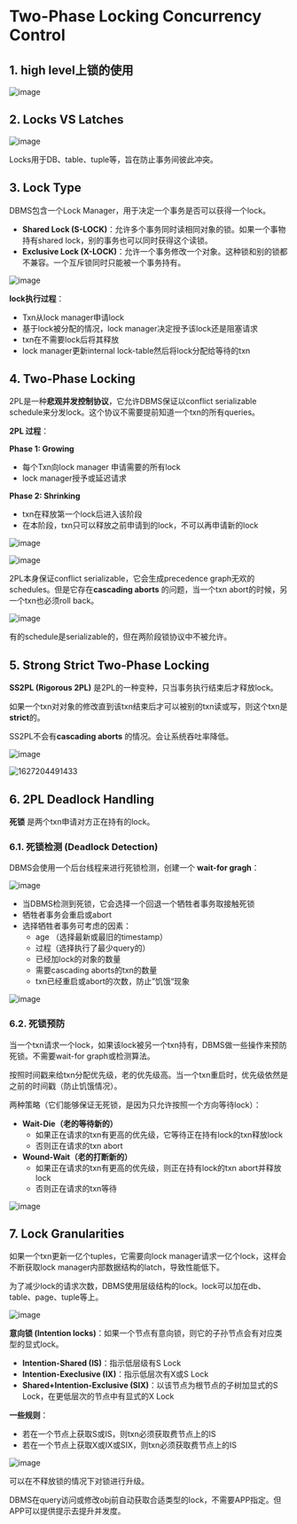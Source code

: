 # Two-Phase Locking Concurrency Control

## 1. high level上锁的使用

![image](https://user-images.githubusercontent.com/29897667/126863361-0ae76fbd-b80d-46be-a4bd-3fd1722c5188.png)

## 2. Locks VS Latches

![image](https://user-images.githubusercontent.com/29897667/126863618-c9b3ca3a-bfa1-4121-9319-0d4970ac9e4d.png)

Locks用于DB、table、tuple等，旨在防止事务间彼此冲突。

## 3. Lock Type

DBMS包含一个Lock Manager，用于决定一个事务是否可以获得一个lock。

- **Shared Lock (S-LOCK)**：允许多个事务同时读相同对象的锁。如果一个事物持有shared lock，别的事务也可以同时获得这个读锁。
- **Exclusive Lock (X-LOCK)**：允许一个事务修改一个对象。这种锁和别的锁都不兼容。一个互斥锁同时只能被一个事务持有。

![image](https://user-images.githubusercontent.com/29897667/126870041-2b870433-e548-4161-97f1-46d0d941f350.png)

**lock执行过程**：

- Txn从lock manager申请lock
- 基于lock被分配的情况，lock manager决定授予该lock还是阻塞请求
- txn在不需要lock后将其释放
- lock manager更新internal lock-table然后将lock分配给等待的txn

## 4. Two-Phase Locking

2PL是一种**悲观并发控制协议**，它允许DBMS保证以conflict serializable schedule来分发lock。这个协议不需要提前知道一个txn的所有queries。

**2PL 过程**：

**Phase 1: Growing**

- 每个Txn向lock manager 申请需要的所有lock
- lock manager授予或延迟请求

**Phase 2: Shrinking**

- txn在释放第一个lock后进入该阶段
- 在本阶段，txn只可以释放之前申请到的lock，不可以再申请新的lock

![image](https://user-images.githubusercontent.com/29897667/126894006-9c909fd6-daae-451d-9596-336d56371da6.png)

![image](https://user-images.githubusercontent.com/29897667/126894036-3c723c5f-5e3a-4dc4-8b4e-7911ba832725.png)

2PL本身保证conflict serializable，它会生成precedence graph无欢的schedules。但是它存在**cascading aborts** 的问题，当一个txn abort的时候，另一个txn也必须roll back。

![image](https://user-images.githubusercontent.com/29897667/126893990-e813b6ee-f791-40d5-bff5-f6dae2199125.png)

有的schedule是serializable的，但在两阶段锁协议中不被允许。

## 5. Strong Strict Two-Phase Locking

**SS2PL (Rigorous 2PL)** 是2PL的一种变种，只当事务执行结束后才释放lock。

如果一个txn对对象的修改直到该txn结束后才可以被别的txn读或写，则这个txn是**strict**的。

SS2PL不会有**cascading aborts** 的情况。会让系统吞吐率降低。

![image](https://user-images.githubusercontent.com/29897667/126894016-956e6b80-60c3-4180-81f6-d890612dc670.png)

![1627204491433](C:\Users\XutongLi\AppData\Roaming\Typora\typora-user-images\1627204491433.png)

## 6. 2PL Deadlock Handling

**死锁** 是两个txn申请对方正在持有的lock。

### 6.1. 死锁检测 (Deadlock Detection)

DBMS会使用一个后台线程来进行死锁检测，创建一个 **wait-for gragh**：

![image](https://user-images.githubusercontent.com/29897667/126906415-bac66c3e-74bc-4bbb-9b42-16100bbb167f.png)

- 当DBMS检测到死锁，它会选择一个回退一个牺牲者事务取接触死锁
- 牺牲者事务会重启或abort
- 选择牺牲者事务可考虑的因素：
  - age （选择最新或最旧的timestamp）
  - 过程（选择执行了最少query的）
  - 已经加lock的对象的数量
  - 需要cascading aborts的txn的数量
  - txn已经重启或abort的次数，防止”饥饿“现象

![image](https://user-images.githubusercontent.com/29897667/126906645-d9e13df5-667d-4d54-880d-a49ec861e39b.png)

### 6.2. 死锁预防

当一个txn请求一个lock，如果该lock被另一个txn持有，DBMS做一些操作来预防死锁。不需要wait-for graph或检测算法。

按照时间戳来给txn分配优先级，老的优先级高。当一个txn重启时，优先级依然是之前的时间戳（防止饥饿情况）。

两种策略（它们能够保证无死锁，是因为只允许按照一个方向等待lock）：

- **Wait-Die（老的等待新的）**
  - 如果正在请求的txn有更高的优先级，它等待正在持有lock的txn释放lock
  - 否则正在请求的txn abort
- **Wound-Wait（老的打断新的）**
  - 如果正在请求的txn有更高的优先级，则正在持有lock的txn abort并释放lock
  - 否则正在请求的txn等待

![image](https://user-images.githubusercontent.com/29897667/126907383-64ced272-513b-4110-a794-0e10aa05c36e.png)



## 7. Lock Granularities

如果一个txn更新一亿个tuples，它需要向lock manager请求一亿个lock，这样会不断获取lock manager内部数据结构的latch，导致性能低下。

为了减少lock的请求次数，DBMS使用层级结构的lock。lock可以加在db、table、page、tuple等上。

![image](https://user-images.githubusercontent.com/29897667/126908753-9c264b89-b16c-4414-8535-87e60e78d5de.png)

**意向锁 (Intention locks)**：如果一个节点有意向锁，则它的子孙节点会有对应类型的显式lock。

- **Intention-Shared (IS)**：指示低层级有S Lock
- **Intention-Execlusive (IX)**：指示低层次有X或S Lock
- **Shared+Intention-Exclusive (SIX)**：以该节点为根节点的子树加显式的S Lock，在更低层次的节点中有显式的X Lock

**一些规则**：

- 若在一个节点上获取S或IS，则txn必须获取费节点上的IS
- 若在一个节点上获取X或IX或SIX，则txn必须获取费节点上的IS

![image](https://user-images.githubusercontent.com/29897667/126908803-f90b2094-3a04-4dc5-9c14-5bc7cda70d8d.png)

可以在不释放锁的情况下对锁进行升级。

DBMS在query访问或修改obj前自动获取合适类型的lock，不需要APP指定。但APP可以提供提示去提升并发度。













